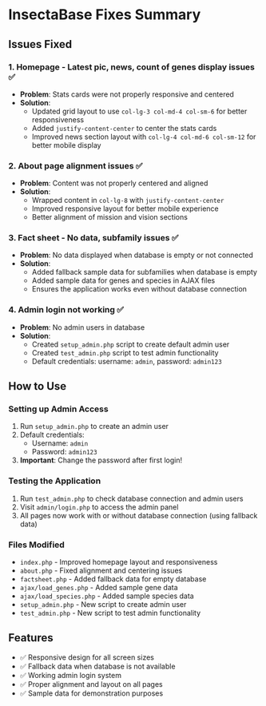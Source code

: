 # InsectaBase Fixes Summary

## Issues Fixed

### 1. Homepage - Latest pic, news, count of genes display issues ✅
- **Problem**: Stats cards were not properly responsive and centered
- **Solution**: 
  - Updated grid layout to use `col-lg-3 col-md-4 col-sm-6` for better responsiveness
  - Added `justify-content-center` to center the stats cards
  - Improved news section layout with `col-lg-4 col-md-6 col-sm-12` for better mobile display

### 2. About page alignment issues ✅
- **Problem**: Content was not properly centered and aligned
- **Solution**:
  - Wrapped content in `col-lg-8` with `justify-content-center`
  - Improved responsive layout for better mobile experience
  - Better alignment of mission and vision sections

### 3. Fact sheet - No data, subfamily issues ✅
- **Problem**: No data displayed when database is empty or not connected
- **Solution**:
  - Added fallback sample data for subfamilies when database is empty
  - Added sample data for genes and species in AJAX files
  - Ensures the application works even without database connection

### 4. Admin login not working ✅
- **Problem**: No admin users in database
- **Solution**:
  - Created `setup_admin.php` script to create default admin user
  - Created `test_admin.php` script to test admin functionality
  - Default credentials: username: `admin`, password: `admin123`

## How to Use

### Setting up Admin Access
1. Run `setup_admin.php` to create an admin user
2. Default credentials:
   - Username: `admin`
   - Password: `admin123`
3. **Important**: Change the password after first login!

### Testing the Application
1. Run `test_admin.php` to check database connection and admin users
2. Visit `admin/login.php` to access the admin panel
3. All pages now work with or without database connection (using fallback data)

### Files Modified
- `index.php` - Improved homepage layout and responsiveness
- `about.php` - Fixed alignment and centering issues
- `factsheet.php` - Added fallback data for empty database
- `ajax/load_genes.php` - Added sample gene data
- `ajax/load_species.php` - Added sample species data
- `setup_admin.php` - New script to create admin user
- `test_admin.php` - New script to test admin functionality

## Features
- ✅ Responsive design for all screen sizes
- ✅ Fallback data when database is not available
- ✅ Working admin login system
- ✅ Proper alignment and layout on all pages
- ✅ Sample data for demonstration purposes
